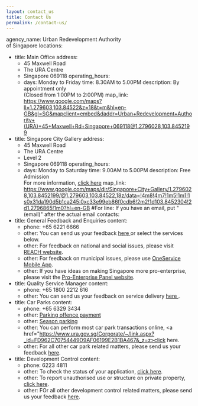 ```yaml
---
layout: contact_us
title: Contact Us
permalink: /contact-us/
---
```

agency_name: Urban Redevelopment Authority <br> of Singapore
locations:
- title: Main Office
  address:
    - 45 Maxwell Road
    - The URA Centre
    - Singapore 069118
  operating_hours:
    - days: Monday to Friday
      time: 8.30AM to 5.00PM
      description: By appointment only <br>(Closed from 1:00PM to 2:00PM)
  map_link: https://www.google.com/maps?ll=1.279603,103.84522&z=18&t=m&hl=en-GB&gl=SG&mapclient=embed&daddr=Urban+Redevelopment+Authority+(URA)+45+Maxwell+Rd+Singapore+069118@1.2796028,103.8452199
- title: Singapore City Gallery
  address:
    - 45 Maxwell Road
    - The URA Centre
    - Level 2
    - Singapore 069118
  operating_hours:
    - days: Monday to Saturday
      time: 9.00AM to 5.00PM
      description: Free Admission <br>For more information, <a href="https://www.ura.gov.sg/gallery">click here</a>
  map_link: https://www.google.com/maps/dir/Singapore+City+Gallery/1.2796028,103.8452199/@1.279603,103.84522,18z/data=!4m8!4m7!1m5!1m1!1s0x31da190d5b1ca245:0xc33e99eb86f0cdb6!2m2!1d103.8452304!2d1.2796865!1m0?hl=en-GB
#For line: If you have an email, put "(email)" after the actual email
contacts:
- title: General Feedback and Enquiries
  content:
  - phone: +65 6221 6666
  - other: You can send us your feedback <a href="https://www.ura.gov.sg/feedbackWeb/contactus_feedback.jsp">here </a>or select the services below.
  - other: For feedback on national and social issues, please visit <a href="https://www.reach.gov.sg/">REACH website</a>.
  - other: For feedback on municipal issues, please use <a href="http://www.mnd.gov.sg/mso/mobile-about.htm">OneService Mobile App</a>.
  - other: If you have ideas on making Singapore more pro-enterprise, please visit the <a href="https://www.mti.gov.sg/proenterprisepanel/Pages/default.aspx">Pro-Enterprise Panel website</a>.
- title: Quality Service Manager
  content:
  - phone: +65 1800 2212 616
  - other: You can send us your feedback on service delivery <a href="https://www.ura.gov.sg/feedbackWeb/contactus_feedback.jsp?topic=qsm">here </a>.
- title: Car Parks
  content:
  - phone: +65 6329 3434
  - other: <a href="https://www.ura.gov.sg/Corporate/~/link.aspx?_id=839B475DEECE4AF8A3A77E96AB080C9E&_z=z">Parking offence payment</a>
  - other: <a href="https://www.ura.gov.sg/Corporate/~/link.aspx?_id=7F953DD7C7A447488E6204A92118B143&_z=z">Season parking</a>
  - other: You can perform most car park transactions online, <a href="https://www.ura.gov.sg/Corporate/~/link.aspx?_id=FD962C70754449D9AF06199E2B1BA467&_z=z>click here</a>.
  - other: For all other car park related matters, please send us your feedback <a href="https://www.ura.gov.sg/feedbackWeb/contactus_feedback.jsp?topic=carpark">here</a>.
- title: Development Control
  content:
  - phone: 6223 4811
  - other: To check the status of your application, <a href="https://www.ura.gov.sg/edaWeb/chkstatus/search.jsp">click here</a>.
  - other: To report unauthorised use or structure on private property, <a href="https://www.ura.gov.sg/feedbackWeb/contactus_feedback.jsp?topic=enf">click here</a>.
  - other: FOr all other development control related matters, please send us your feedback <a href="https://www.ura.gov.sg/feedbackWeb/contactus_feedback.jsp?topic=dc">here</a>.
